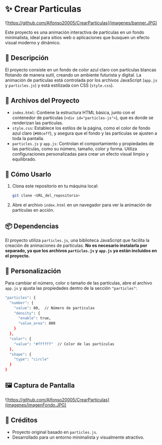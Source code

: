# ✨ Crear Particulas
![https://github.com/Alfonso20005/CrearParticulas](imagenes/banner.JPG)

Este proyecto es una animación interactiva de partículas en un fondo minimalista, ideal para sitios web o aplicaciones que busquen un efecto visual moderno y dinámico.

## 📄 Descripción

El proyecto consiste en un fondo de color azul claro con partículas blancas flotando de manera sutil, creando un ambiente futurista y digital. La animación de partículas está controlada por los archivos JavaScript (`app.js` y `particles.js`) y está estilizada con CSS (`style.css`). 

## 📂 Archivos del Proyecto

- `index.html`: Contiene la estructura HTML básica, junto con el contenedor de partículas (`<div id="particles-js">`), que es donde se renderizan las partículas.
- `style.css`: Establece los estilos de la página, como el color de fondo azul claro (`#08ceff`), y asegura que el fondo y las partículas se ajusten a toda la pantalla.
- `particles.js` y `app.js`: Controlan el comportamiento y propiedades de las partículas, como su número, tamaño, color y forma. Utiliza configuraciones personalizadas para crear un efecto visual limpio y equilibrado.

## 🚀 Cómo Usarlo

1. Clona este repositorio en tu máquina local:
   ```bash
   git clone <URL_del_repositorio>

2. Abre el archivo `index.html` en un navegador para ver la animación de partículas en acción.

## 📦 Dependencias

El proyecto utiliza `particles.js`, una biblioteca JavaScript que facilita la creación de animaciones de partículas. **No es necesario instalarla por separado, ya que los archivos `particles.js` y `app.js` ya están incluidos en el proyecto.**

## 🎨 Personalización

Para cambiar el número, color o tamaño de las partículas, abre el archivo `app.js` y ajusta las propiedades dentro de la sección `"particles"`:

```bash
"particles": {
  "number": {
    "value": 80,  // Número de partículas
    "density": {
      "enable": true,
      "value_area": 800
    }
  },
  "color": {
    "value": "#ffffff"  // Color de las partículas
  },
  "shape": {
    "type": "circle"
  }
}
```

## 🖼️ Captura de Pantalla
![https://github.com/Alfonso20005/CrearParticulas](imagenes/imagenFondo.JPG)

## 🙏 Créditos
- Proyecto original basado en `particles.js`.
- Desarrollado para un entorno minimalista y visualmente atractivo.

